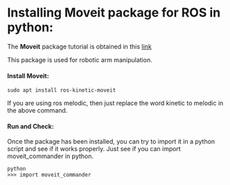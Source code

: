 # Installing Moveit package for ROS in python:

The **Moveit** package tutorial is obtained in this [link](http://docs.ros.org/melodic/api/moveit_tutorials/html/doc/getting_started/getting_started.html)

This package is used for robotic arm manipulation. 

#### Install Moveit:
```
sudo apt install ros-kinetic-moveit
```
If you are using ros melodic, then just replace the word kinetic to melodic in the above command.

#### Run and Check:
Once the package has been installed, you can try to import it in a python script and see if it works properly.
Just see if you can import moveit_commander in python.

```
python
>>> import moveit_commander
```

